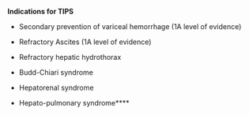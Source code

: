**Indications for TIPS**

- Secondary prevention of variceal hemorrhage (1A level of evidence)

- Refractory Ascites (1A level of evidence)

- Refractory hepatic hydrothorax

- Budd-Chiari syndrome

- Hepatorenal syndrome

- Hepato-pulmonary syndrome****